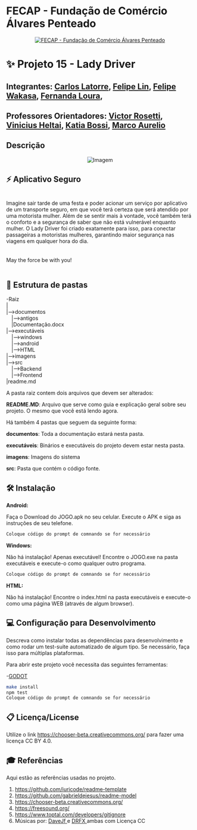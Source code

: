 # FECAP - Fundação de Comércio Álvares Penteado

<p align="center">
<a href= "https://www.fecap.br/"><img src="https://encrypted-tbn0.gstatic.com/images?q=tbn:ANd9GcRhZPrRa89Kma0ZZogxm0pi-tCn_TLKeHGVxywp-LXAFGR3B1DPouAJYHgKZGV0XTEf4AE&usqp=CAU" alt="FECAP - Fundação de Comércio Álvares Penteado" border="0"></a>
</p>

# ✨ Projeto 15 - Lady Driver

## Integrantes: <a href="https://www.linkedin.com/in/Carlos Latorre/">Carlos Latorre</a>, <a href="https://www.linkedin.com/in/Felipe Lin/">Felipe Lin</a>, <a href="https://www.linkedin.com/in/Felipe Wakasa/">Felipe Wakasa</a>, <a href="https://www.linkedin.com/in/Fernanda Loura/">Fernanda Loura</a>, 

## Professores Orientadores: <a href="https://www.linkedin.com/in/Victor Rosetti/">Victor Rosetti</a>, <a href="https://www.linkedin.com/in/Vinicius Heltai/">Vinicius Heltai</a>, <a href="https://www.linkedin.com/in/Katia Bossi/">Katia Bossi</a>, <a href="https://www.linkedin.com/in/Marco Aurelio/">Marco Aurelio</a>
## Descrição

<p align="center">
  <img src="https://drive.google.com/uc?export=view&id=1gc8z1LNS5mwtbqlcrNghdCWpBLKsnWC3" alt="Imagem" border="0">
</p>
  
</p>


## ⚡ Aplicativo Seguro
<br>Imagine sair tarde de uma festa e poder acionar um serviço por aplicativo de um transporte seguro, em que você terá certeza que será atendido por uma motorista mulher. Além de se sentir mais à vontade, você também terá o conforto e a segurança de saber que não está vulnerável enquanto mulher. 
O Lady Driver foi criado exatamente para isso, para conectar passageiras a motoristas mulheres, garantindo maior segurança nas viagens em qualquer hora do dia.<br>
<br><br>
May the force be with you!
<br><br>

## 📌 Estrutura de pastas

-Raiz<br>
|<br>
|-->documentos<br>
  &emsp;|-->antigos<br>
  &emsp;|Documentação.docx<br>
|-->executáveis<br>
  &emsp;|-->windows<br>
  &emsp;|-->android<br>
  &emsp;|-->HTML<br>
|-->imagens<br>
|-->src<br>
  &emsp;|-->Backend<br>
  &emsp;|-->Frontend<br>
|readme.md<br>

A pasta raiz contem dois arquivos que devem ser alterados:

<b>README.MD</b>: Arquivo que serve como guia e explicação geral sobre seu projeto. O mesmo que você está lendo agora.

Há também 4 pastas que seguem da seguinte forma:

<b>documentos</b>: Toda a documentação estará nesta pasta.

<b>executáveis</b>: Binários e executáveis do projeto devem estar nesta pasta.

<b>imagens</b>: Imagens do sistema

<b>src</b>: Pasta que contém o código fonte.

## 🛠 Instalação

<b>Android:</b>

Faça o Download do JOGO.apk no seu celular.
Execute o APK e siga as instruções de seu telefone.

```sh
Coloque código do prompt de comnando se for necessário
```

<b>Windows:</b>

Não há instalação! Apenas executável!
Encontre o JOGO.exe na pasta executáveis e execute-o como qualquer outro programa.

```sh
Coloque código do prompt de comnando se for necessário
```

<b>HTML:</b>

Não há instalação!
Encontre o index.html na pasta executáveis e execute-o como uma página WEB (através de algum browser).

## 💻 Configuração para Desenvolvimento

Descreva como instalar todas as dependências para desenvolvimento e como rodar um test-suite automatizado de algum tipo. Se necessário, faça isso para múltiplas plataformas.

Para abrir este projeto você necessita das seguintes ferramentas:

-<a href="https://godotengine.org/download">GODOT</a>

```sh
make install
npm test
Coloque código do prompt de comnando se for necessário
```

## 📋 Licença/License
Utilize o link <https://chooser-beta.creativecommons.org/> para fazer uma licença CC BY 4.0.

## 🎓 Referências

Aqui estão as referências usadas no projeto.

1. <https://github.com/iuricode/readme-template>
2. <https://github.com/gabrieldejesus/readme-model>
3. <https://chooser-beta.creativecommons.org/>
4. <https://freesound.org/>
5. <https://www.toptal.com/developers/gitignore>
6. Músicas por: <a href="https://freesound.org/people/DaveJf/sounds/616544/"> DaveJf </a> e <a href="https://freesound.org/people/DRFX/sounds/338986/"> DRFX </a> ambas com Licença CC
